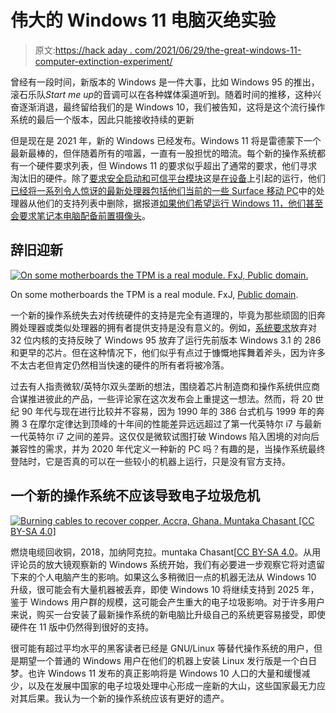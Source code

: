 # 伟大的 Windows 11 电脑灭绝实验

> 原文:[https://hack aday . com/2021/06/29/the-great-windows-11-computer-extinction-experiment/](https://hackaday.com/2021/06/29/the-great-windows-11-computer-extinction-experiment/)

曾经有一段时间，新版本的 Windows 是一件大事，比如 Windows 95 的推出，滚石乐队*Start me up*的音调可以在各种媒体渠道听到。随着时间的推移，这种兴奋逐渐消退，最终留给我们的是 Windows 10，我们被告知，这将是这个流行操作系统的最后一个版本，因此只能接收持续的更新

但是现在是 2021 年，新的 Windows 已经发布。Windows 11 将是雷德蒙下一个最新最棒的，但伴随着所有的喧嚣，一直有一股担忧的暗流。每个新的操作系统都有一个硬件要求列表，但 Windows 11 的要求似乎超出了通常的要求，他们寻求淘汰旧的硬件。除了[要求安全启动和可信平台模块](https://www.tomsguide.com/news/windows-11-wont-work-on-your-pc-without-a-tpm-how-to-check)这是[在设备](https://www.gamepressure.com/newsroom/windows-11-scalpers-buy-tpm-20-modules/z534e9)上引起的运行，他们[已经将一系列令人惊讶的最新处理器包括他们当前的一些 Surface 移动 PC](https://www.xda-developers.com/cpus-compatible-windows-11/)中的处理器从他们的支持列表中删除，据报道[如果他们希望运行 Windows 11，他们甚至会要求笔记本电脑配备前置摄像头](https://www.windowscentral.com/starting-2023-windows-11-will-require-laptops-have-cameras)。

## 辞旧迎新

[![On some motherboards the TPM is a real module. FxJ, Public domain.](../Images/2b83d125ae61fbd385981a35c2f89729.png)](https://hackaday.com/wp-content/uploads/2021/06/TPM_Asus.jpg)

On some motherboards the TPM is a real module. FxJ, [Public domain](https://commons.wikimedia.org/wiki/File:TPM_Asus.jpg).

一个新的操作系统失去对传统硬件的支持是完全有道理的，毕竟为那些顽固的旧奔腾处理器或类似处理器的拥有者提供支持是没有意义的。例如，[系统要求](https://www.microsoft.com/en-us/windows/windows-11-specifications)放弃对 32 位内核的支持反映了 Windows 95 放弃了运行先前版本 Windows 3.1 的 286 和更早的芯片。但在这种情况下，他们似乎有点过于慷慨地挥舞着斧头，因为许多不太古老但肯定仍然相当快速的硬件的所有者将被冷落。

过去有人指责微软/英特尔双头垄断的想法，围绕着芯片制造商和操作系统供应商合谋推进彼此的产品，一些评论家在这次发布会上重提这一想法。然而，将 20 世纪 90 年代与现在进行比较并不容易，因为 1990 年的 386 台式机与 1999 年的奔腾 3 在摩尔定律达到顶峰的十年间的性能差异远远超过了第一代英特尔 i7 与最新一代英特尔 i7 之间的差异。这仅仅是微软试图打破 Windows 陷入困境的对向后兼容性的需求，并为 2020 年代定义一种新的 PC 吗？有趣的是，当操作系统最终登陆时，它是否真的可以在一些较小的机器上运行，只是没有官方支持。

## 一个新的操作系统不应该导致电子垃圾危机

[![Burning cables to recover copper, Accra, Ghana. Muntaka Chasant [CC BY-SA 4.0]](../Images/08f95f73c08203f6cdb72c43b12fbdbf.png)](https://hackaday.com/wp-content/uploads/2019/12/1280px-Agbogbloshie_Ghana.jpg) 

燃烧电缆回收铜，2018，加纳阿克拉。muntaka Chasant[[CC BY-SA 4.0](https://commons.wikimedia.org/wiki/File:Agbogbloshie,_Ghana.jpg)。从用评论员的放大镜观察新的 Windows 系统开始，我们有必要进一步观察它将对遗留下来的个人电脑产生的影响。如果这么多稍微旧一点的机器无法从 Windows 10 升级，很可能会有大量机器被丢弃，即使 Windows 10 将继续支持到 2025 年，鉴于 Windows 用户群的规模，这可能会产生重大的电子垃圾影响。对于许多用户来说，购买一台安装了最新操作系统的新电脑比升级自己的系统更容易接受，即使硬件在 11 版中仍然得到很好的支持。

很可能有超过平均水平的黑客读者已经是 GNU/Linux 等替代操作系统的用户，但是期望一个普通的 Windows 用户在他们的机器上安装 Linux 发行版是一个白日梦。也许 Windows 11 发布的真正影响将是 Windows 10 人口的大量和缓慢减少，以及在发展中国家的电子垃圾处理中心形成一座新的大山，这些国家最无力应对其后果。我认为一个新的操作系统应该有更好的遗产。
